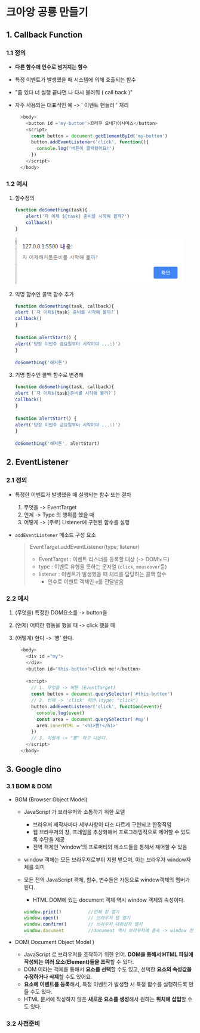 # 크아앙 공룡 만들기

## 1. Callback Function

### 1.1 정의

- **다른 함수에 인수로 넘겨지는 함수**

- 특정 이벤트가 발생했을 때 시스템에 의해 호출되는 함수

- "좀 있다 너 실행 끝나면 나 다시 불러줘 ( call back )"

- 자주 사용되는 대표적인 예 -> ' 이벤트 핸들러 ' 처리

  ```javascript
    <body>
      <button id ='my-button'>끄리쿠 오네가이시마스</button>
      <script>
        const button = document.getElementById('my-button')
        button.addEventListener('click', function(){
          console.log('버튼이 클릭됐어요!')
        })
      </script>
    </body>
  ```

  

### 1.2 예시

1. 함수정의

   ```javascript
   function doSomething(task){
       alert('자 이제 ${task} 준비를 시작해 볼까?')
       callback()
   }
   ```

   ![1574129428452](assets/1574129428452.png)

   

2. 익명 함수인 콜백 함수 추가

   ```javascript
   function doSomething(task, callback){
   alert (`자 이제${task} 준비를 시작해 볼까?`)
   callback()
   }
   
   function alertStart() {
   alert('당장 이번주 금요일부터 시작이야 ...:)') 
   }
   
   doSomething('해커톤')
   ```

   

3. 기명 함수인 콜백 함수로 변경해

   ```javascript
   function doSomething(task, callback){
   alert (`자 이제${task}준비를 시작해 볼까?`)
   callback()
   }
   
   function alertStart() {
   alert('당장 이번주 금요일부터 시작이야 ...:)') 
   }
   
   doSomething('해커톤', alertStart)
   ```

   

   

## 2. EventListener

### 2.1 정의

- 특정한 이벤트가 발생했을 때 실행되는 함수 또는 절차

  1. 무엇을 -> EventTarget
  2. 언제 -> Type 의 행위를 했을 때
  3. 어떻게 -> (주로) Listener에 구현된 함수를 실행

- `addEventListener` 메소드 구성 요소

  > EventTarget.addEventListener(type, listener)
  >
  > - EventTarget : 이벤트 리스너를 등록할 대상 (-> DOM노드)
  > - type : 이벤트 유형을 뜻하는 문자열 (`click`, `mouseover`등)
  > - listener : 이벤트가 발생했을 때 처리를 담당하는 콜백 함수
  >   - 인수로 이벤트 객체인 `e`를 전달받음

### 2.2 예시

1. (무엇을) 특정한 DOM요소를 -> button을

2. (언제) 어떠한 행동을 했을 때 -> click 했을 때

3. (어떻게) 한다 -> '뿅' 한다.

   ```javascript
     <body>
       <div id ="my">
       </div>
       <button id="this-button">Click me!</button>
   
       <script>
         // 1. 무엇을 -> 버튼 (EventTarget)
         const button = document.querySelector('#this-button')
         // 2. 언제 -> 'click' 하면 (type: "click")
         button.addEventListener('click', function(event){
           console.log(event)
           const area = document.querySelector('#my')
           area.innerHTML = '<h1>뿅!</h1>'
         })
         // 3. 어떻게 -> "뿅" 하고 나온다.
       </script>
     </body>
   ```

   



## 3. Google dino

### 3.1 BOM & DOM

- BOM (Browser Object Model)

  - JavaScript 가 브라우저와 소통하기 위한 모델

    - 브라우저 제작사마다 세부사항이 다소 다르게 구현되고 한정적임
    - 웹 브라우저의 창, 프레임을 추상화해서 프로그래밍적으로 제어할 수 있도록 수단을 제공
    - 전역 객체인 'window'의 프로퍼티와 메소드들을 통해서 제어할 수 있음

  - window 객체는 모든 브라우저로부터 지원 받으며, 이는 브라우저 window자체를 의미

  - 모든 전역 JavaScript 객체, 함수, 변수들은 자동으로 window객체의 멤버가 된다.

    - HTML DOM에 있는 document 객체 역시 window 객체의 속성이다.

    ```javascript
    window.print()			//인쇄 창 열기
    window.open()			// 브라우저 탭 열기
    window.confirm()		// 브라우저 대화상자 열기
    window.document			//document 역시 브라우저에 종속 -> window 전 역객체에 포함됨
    ```

- DOM( Document Object Model )

  - JavaScript 로 브라우저를 조작하기 위한 언어. **DOM을 통해서 HTML 파일에 작성되는 여러 요소(Element)들을 조작**할 수 있다.
  - DOM 이라는 객체를 통해서 **요소를 선택**할 수도 있고, 선택한 **요소의 속성값을 수정하거나 삭제**할 수도 있어요.
  - **요소에 이벤트를 등록**해서, 특정 이벤트가 발생할 시 특정 함수를 실행하도록 만들 수도 있다.
  - HTML 문서에 작성하지 않은 **새로운 요소를 생성**해서 원하는 **위치에 삽입**할 수도 있다.

### 3.2 사전준비



